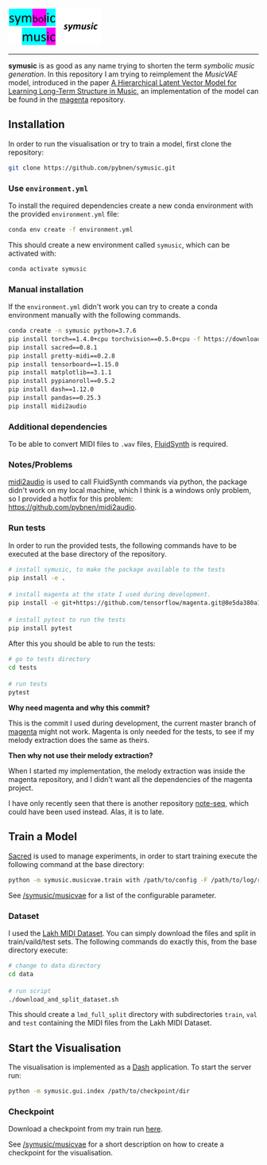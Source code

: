 <img src="./symusic-logo.png" height="75" alt="symusic">

---

**symusic** is as good as any name trying to shorten the term *symbolic music generation*.
In this repository I am trying to reimplement the *MusicVAE* model, introduced in the paper
[A Hierarchical Latent Vector Model for Learning Long-Term Structure in Music](https://arxiv.org/abs/1803.05428),
an implementation of the model can be found in the [magenta](https://github.com/magenta/magenta/tree/master/magenta/models/music_vae)
repository.

## Installation

In order to run the visualisation or try to train a model, first clone the repository:

```bash
git clone https://github.com/pybnen/symusic.git
```

### Use `environment.yml` 

To install the required dependencies create a new conda environment with the provided `environment.yml` file:

```bash
conda env create -f environment.yml
```

This should create a new environment called `symusic`, which can be activated with:

```bash
conda activate symusic
```

### Manual installation

If the `environment.yml` didn't work you can try to create a conda environment manually with the following commands.

```bash
conda create -n symusic python=3.7.6
pip install torch==1.4.0+cpu torchvision==0.5.0+cpu -f https://download.pytorch.org/whl/torch_stable.html
pip install sacred==0.8.1
pip install pretty-midi==0.2.8
pip install tensorboard==1.15.0
pip install matplotlib==3.1.1
pip install pypianoroll==0.5.2
pip install dash==1.12.0
pip install pandas==0.25.3
pip install midi2audio
```

### Additional dependencies

To be able to convert MIDI files to `.wav` files, [FluidSynth](http://www.fluidsynth.org/) is required.

### Notes/Problems

[midi2audio](https://github.com/bzamecnik/midi2audio) is used to call FluidSynth commands via python,
the package didn't work on my local machine, which I think is a windows only problem,
so I provided a hotfix for this problem: https://github.com/pybnen/midi2audio.


### Run tests

In order to run the provided tests,
the following commands have to be executed at the base directory of the repository.

```bash
# install symusic, to make the package available to the tests
pip install -e .

# install magenta at the state I used during development.
pip install -e git+https://github.com/tensorflow/magenta.git@8e5da380a1cd39d14c5bcbbae0691e7983f833fa#egg=magenta

# install pytest to run the tests
pip install pytest
```

After this you should be able to run the tests:

```bash
# go to tests directory
cd tests

# run tests
pytest
```

**Why need magenta and why this commit?**

This is the commit I used during development, the current master branch of [magenta](https://github.com/magenta/magenta) might not work.
Magenta is only needed for the tests, to see if my melody extraction does the same as theirs.

**Then why not use their melody extraction?**

When I started my implementation, the melody extraction was inside the magenta repository, and I didn't want all the
dependencies of the magenta project.

I have only recently seen that there is another repository [note-seq](https://github.com/magenta/note-seq), which could
have been used instead. Alas, it is to late.


## Train a Model

[Sacred](https://github.com/IDSIA/sacred) is used to manage experiments,
in order to start training execute the following command at the base directory:

```bash
python -m symusic.musicvae.train with /path/to/config -F /path/to/log/runs
```

See [/symusic/musicvae](/symusic/musicvae/README.md) for a list of the configurable parameter.

### Dataset

I used the [Lakh MIDI Dataset](https://colinraffel.com/projects/lmd/). You can simply download the files and split
in train/vaild/test sets. The following commands do exactly this, from the base directory execute:

```bash
# change to data directory
cd data

# run script
./download_and_split_dataset.sh
```

This should create a `lmd_full_split` directory with subdirectories `train`, `val` and `test`
containing the MIDI files from the Lakh MIDI Dataset.

## Start the Visualisation

The visualisation is implemented as a [Dash](https://plotly.com/dash/) application. To start the server run:

```bash
python -m symusic.gui.index /path/to/checkpoint/dir
```

### Checkpoint

Download a checkpoint from my train run [here](link_to_checkpoint).

See [/symusic/musicvae](/symusic/gui/README.md) for a short description on how to create a checkpoint for the
visualisation.


